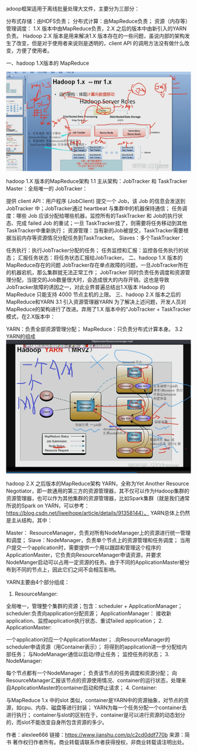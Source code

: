 
adoop框架适用于离线批量处理大文件，主要分为三部分：

分布式存储：由HDFS负责；
分布式计算：由MapReduce负责；
资源（内存等）管理调度： 1.X 版本中由MapReduce负责，2.X 之后的版本中由新引入的YARN负责。
Hadoop 2.X 版本是用来解决1.X 版本存在的一些问题，虽说内部的架构发生了改变，但是对于使用者来说则是透明的，client API 的调用方法没有做什么改变，方便了使用者。

一、hadoop 1.X版本的 MapReduce


![Image text](https://github.com/1367379258/BigDataEd/blob/master/hadoop/photo/Hadoop%201.x-mr1.x.jpg)

hadoop 1.X 版本的MapReduce架构
1.1 主从架构：JobTracker 和 TaskTracker
Master：全局唯一的 JobTracker：

提供 client API：用户程序 (JobClient) 提交一个 Job，该 Job 的信息会发送到 JobTracker 中；JobTracker通过 heartbeat 与集群中的机器保持通信；
任务调度：哪些 Job 应该分配给哪些机器，监控所有的TaskTracker 和 Job的执行状态、完成 failed Job 的重试；一旦 TaskTracker挂了，则需要将任务移动到其他TaskTracker中重新执行；
资源管理：当有新的Job被提交，TaskTracker需要根据当前内存等资源情况分配任务到TaskTracker。
Slaves：多个TaskTracker：

任务执行：执行JobTracker分配的任务；
任务监控和汇报：监控各任务执行的状态；
汇报任务状态：将任务状态汇报给JobTracker。
二、hadoop 1.X 版本的MapReduce存在的问题
JobTracker存在单点故障的问题，一旦JobTracker所在的机器宕机，那么集群就无法正常工作；
JobTracker 同时负责任务调度和资源管理分配，当提交的Job数量很大时，会造成很大的内存开销，这也是导致JobTracker故障的诱因之一，对此业界普遍总结出1.X版本 Hadoop 的 MapReduce 只能支持 4000 节点主机的上限。
三、hadoop 2.X 版本之后的MapReduce和YARN
3.1 引入资源管理器YARN
为了解决上述问题，开发人员对MapReduce的架构进行了改进。弃用了1.X 版本中的“JobTracker + TaskTracker模式，在2.X版本中：

YARN：负责全部资源管理分配；
MapReduce：只负责分布式计算本身。
3.2 YARN的组成
![Image text](https://github.com/1367379258/BigDataEd/blob/master/hadoop/photo/Hadoop_MRV2.jpg)

hadoop 2.X 之后版本的MapReduce架构
YARN，全称为Yet Another Resource Negotiator，即一款通用的第三方的资源管理器，其不仅可以作为Hadoop集群的资源管理器，也可以作为其他集群的资源管理器，比如Spark集群（就是我们通常所说的Spark on YARN，可以参考：https://blog.csdn.net/liweihope/article/details/91358144）。
YARN总体上仍然是主从结构，其中：

Master： ResourceManager，负责对所有NodeManager上的资源进行统一管理和调度；
Slave：NodeManager，负责单个节点上的资源管理和任务调度；
当用户提交一个application时，需要提供一个用以跟踪和管理这个程序的ApplicationMaster，它负责向ResourceManager申请资源，并要求NodeManger启动可以占用一定资源的任务。由于不同的ApplicationMaster被分布到不同的节点上，因此它们之间不会相互影响。

YARN主要由4个部分组成：
1. ResourceManger:

全局唯一，管理整个集群的资源；包含：scheduler + ApplicationManager；
scheduler:负责向application分配资源；
ApplicationManager： 接收新application、监控application执行状态、重试failed application；
2. ApplicationMaster:

一个application对应一个ApplicationMaster；
.向ResourceManager的scheduler申请资源（用Container表示）；
将得到的application进一步分配给内部任务；
与NodeManager通信以启动/停止任务；
监控任务的状态；
3. NodeManager:

每个节点都有一个NodeManager；
负责该节点的任务调度和资源分配；
向ResourceManager汇报该节点的资源使用情况、container的运行状态，处理来自ApplicationMaster的container启动和停止请求；
4. Container:

与MapReduce 1.x 中的slot 类似，container是YARN中的资源抽象，对节点的资源，如cpu、内存、磁盘等进行封装；
YARN为每一个任务分配一个container去进行执行；
container与slot的区别在于，container是可以进行资源的动态划分的，而slot不能改变自身所包含资源的多少。

作者：alexlee666
链接：https://www.jianshu.com/p/c2cd0ddf770b
来源：简书
著作权归作者所有。商业转载请联系作者获得授权，非商业转载请注明出处。